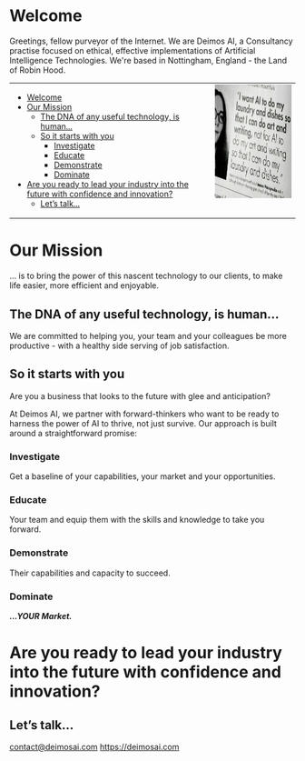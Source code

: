 # Welcome

Greetings, fellow purveyor of the Internet. We are Deimos AI, a Consultancy practise focused on ethical, effective implementations of Artificial Intelligence Technologies. We're based in Nottingham, England - the Land of Robin Hood.

<table>
<tr>
<td>

- [Welcome](#welcome)
- [Our Mission](#our-mission)
  - [The DNA of any useful technology, is human...](#the-dna-of-any-useful-technology-is-human)
  - [So it starts with you](#so-it-starts-with-you)
    - [Investigate](#investigate)
    - [Educate](#educate)
    - [Demonstrate](#demonstrate)
    - [Dominate](#dominate)
- [Are you ready to lead your industry into the future with confidence and innovation?](#are-you-ready-to-lead-your-industry-into-the-future-with-confidence-and-innovation)
  - [Let’s talk...](#lets-talk)
</td>
<td valign="top">
<img src="image.png" alt="I want AI to do my laundry" width="300" height="200">
</td>
</tr>
</table>

# Our Mission

... is to bring the power of this nascent technology to our clients, to make life easier, more efficient and enjoyable.

## The DNA of any useful technology, is human...

We are committed to helping you, your team and your colleagues be more productive - with a healthy side serving of job satisfaction.

## So it starts with you

Are you a business that looks to the future with glee and anticipation?

At Deimos AI, we partner with forward-thinkers who want to be ready to harness the power of AI to thrive, not just survive. Our approach is built around a straightforward promise:

### Investigate

Get a baseline of your capabilities, your market and your opportunities.

### Educate

Your team and equip them with the skills and knowledge to take you forward.

### Demonstrate

Their capabilities and capacity to succeed.

### Dominate

***...YOUR Market.***

# Are you ready to lead your industry into the future with confidence and innovation?

## Let’s talk...

contact@deimosai.com
https://deimosai.com
